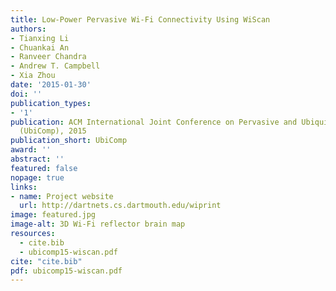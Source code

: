 ```yaml
---
title: Low-Power Pervasive Wi-Fi Connectivity Using WiScan
authors:
- Tianxing Li
- Chuankai An
- Ranveer Chandra
- Andrew T. Campbell
- Xia Zhou
date: '2015-01-30'
doi: ''
publication_types:
- '1'
publication: ACM International Joint Conference on Pervasive and Ubiquitous Computing
  (UbiComp), 2015
publication_short: UbiComp
award: ''
abstract: ''
featured: false
nopage: true
links:
- name: Project website
  url: http://dartnets.cs.dartmouth.edu/wiprint
image: featured.jpg
image-alt: 3D Wi-Fi reflector brain map
resources:
  - cite.bib
  - ubicomp15-wiscan.pdf
cite: "cite.bib"
pdf: ubicomp15-wiscan.pdf
---
```



